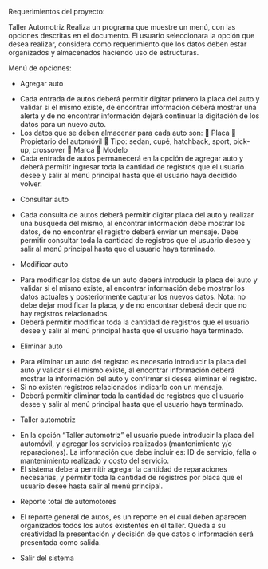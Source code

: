 Requerimientos del proyecto:

Taller Automotriz
Realiza un programa que muestre un menú, con las opciones descritas en el documento. El usuario
seleccionara la opción que desea realizar, considera como requerimiento que los datos deben estar
organizados y almacenados haciendo uso de estructuras.

Menú de opciones:
- Agregar auto
* Cada entrada de autos deberá permitir digitar primero la placa del auto y validar si
el mismo existe, de encontrar información deberá mostrar una alerta y de no
encontrar información dejará continuar la digitación de los datos para un nuevo
auto.
* Los datos que se deben almacenar para cada auto son:
   Placa
   Propietario del automóvil
   Tipo: sedan, cupé, hatchback, sport, pick-up, crossover
   Marca
   Modelo
* Cada entrada de autos permanecerá en la opción de agregar auto y deberá permitir ingresar toda la cantidad de registros que el usuario desee y salir al menú principal hasta que el usuario haya decidido volver.

- Consultar auto
* Cada consulta de autos deberá permitir digitar placa del auto y realizar una búsqueda del mismo, al encontrar información debe mostrar los datos, de no encontrar el registro deberá enviar un mensaje. Debe permitir consultar toda la cantidad de registros que el usuario desee y salir al menú principal hasta que el usuario haya terminado.

- Modificar auto
* Para modificar los datos de un auto deberá introducir la placa del auto y validar si el mismo existe, al encontrar información debe mostrar los datos actuales y posteriormente capturar los nuevos datos. Nota: no debe dejar modificar la placa, y de no encontrar deberá decir que no hay registros relacionados.
* Deberá permitir modificar toda la cantidad de registros que el usuario desee y salir al menú principal hasta que el usuario haya terminado.

- Eliminar auto
* Para eliminar un auto del registro es necesario introducir la placa del auto y validar si el mismo existe, al encontrar información deberá mostrar la información del auto y confirmar si desea eliminar el registro.
* Si no existen registros relacionados indicarlo con un mensaje.
* Deberá permitir eliminar toda la cantidad de registros que el usuario desee y salir al menú principal hasta que el usuario haya terminado.

- Taller automotriz
* En la opción “Taller automotriz” el usuario puede introducir la placa del automóvil, y agregar los servicios realizados (mantenimiento y/o reparaciones). La información que debe incluir es: ID de servicio, falla o mantenimiento realizado y costo del servicio.
* El sistema deberá permitir agregar la cantidad de reparaciones necesarias, y permitir toda la cantidad de registros por placa que el usuario desee hasta salir al menú principal.
  
- Reporte total de automotores
* El reporte general de autos, es un reporte en el cual deben aparecen organizados todos los autos existentes en el taller. Queda a su creatividad la presentación y decisión de que datos o información será presentada como salida.

- Salir del sistema
